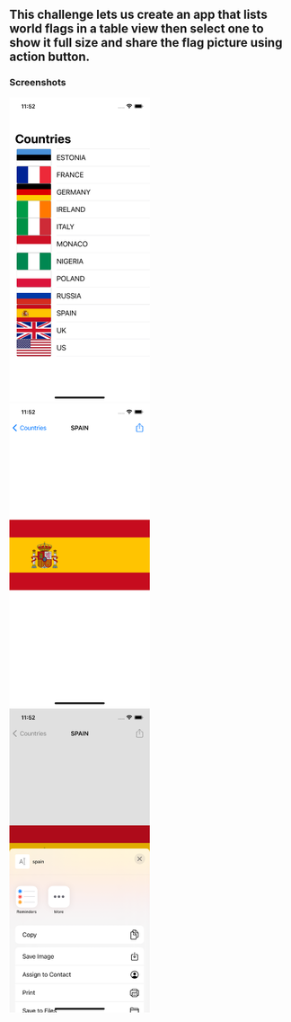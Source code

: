 ## This challenge lets us create an app that lists world flags in a table view then select one to show it full size and share the flag picture using action button.

### Screenshots

<img src="https://github.com/deathlezz/100-Days-of-Swift/blob/main/04-Milestone-Projects1-3/Screenshots/Screenshot1.png" width=250> ‎ <img src="https://github.com/deathlezz/100-Days-of-Swift/blob/main/04-Milestone-Projects1-3/Screenshots/Screenshot2.png" width=250> ‎ <img src="https://github.com/deathlezz/100-Days-of-Swift/blob/main/04-Milestone-Projects1-3/Screenshots/Screenshot3.png" width=250>
